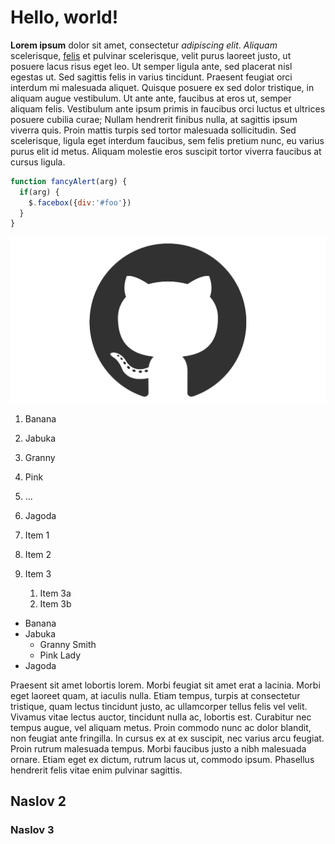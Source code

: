 # Hello, world!

**Lorem ipsum** dolor sit amet, consectetur *adipiscing elit*. _Aliquam_ scelerisque, [felis](http://www.unizd.hr) et pulvinar scelerisque, velit purus laoreet justo, ut posuere lacus risus eget leo. Ut semper ligula ante, sed placerat nisl egestas ut. Sed sagittis felis in varius tincidunt. Praesent feugiat orci interdum mi malesuada aliquet. Quisque posuere ex sed dolor tristique, in aliquam augue vestibulum. Ut ante ante, faucibus at eros ut, semper aliquam felis. Vestibulum ante ipsum primis in faucibus orci luctus et ultrices posuere cubilia curae; Nullam hendrerit finibus nulla, at sagittis ipsum viverra quis. Proin mattis turpis sed tortor malesuada sollicitudin. Sed scelerisque, ligula eget interdum faucibus, sem felis pretium nunc, eu varius purus elit id metus. Aliquam molestie eros suscipit tortor viverra faucibus at cursus ligula.

```javascript
function fancyAlert(arg) {
  if(arg) {
    $.facebox({div:'#foo'})
  }
}
```


![GitHub Mark](img/github.png)


1. Banana
2. Jabuka
  1. Granny
  2. Pink
  3. ...
3. Jagoda

1. Item 1
1. Item 2
1. Item 3
   1. Item 3a
   1. Item 3b



- Banana 
- Jabuka
  - Granny Smith
  - Pink Lady
- Jagoda




Praesent sit amet lobortis lorem. Morbi feugiat sit amet erat a lacinia. Morbi eget laoreet quam, at iaculis nulla. Etiam tempus, turpis at consectetur tristique, quam lectus tincidunt justo, ac ullamcorper tellus felis vel velit. Vivamus vitae lectus auctor, tincidunt nulla ac, lobortis est. Curabitur nec tempus augue, vel aliquam metus. Proin commodo nunc ac dolor blandit, non feugiat ante fringilla. In cursus ex at ex suscipit, nec varius arcu feugiat. Proin rutrum malesuada tempus. Morbi faucibus justo a nibh malesuada ornare. Etiam eget ex dictum, rutrum lacus ut, commodo ipsum. Phasellus hendrerit felis vitae enim pulvinar sagittis.

## Naslov 2

### Naslov 3

